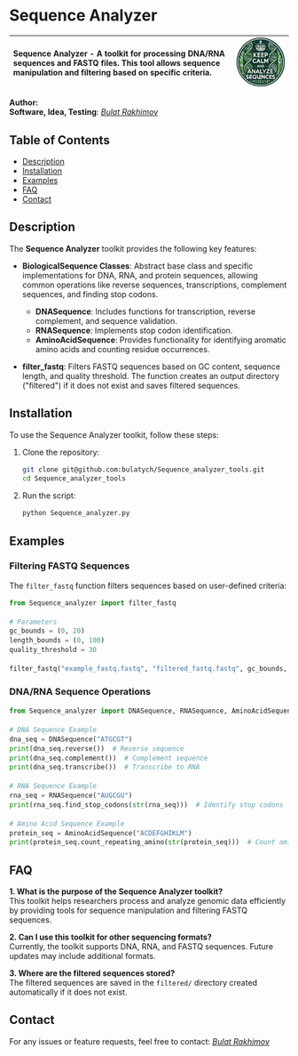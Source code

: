# Sequence Analyzer

| Sequence Analyzer - A toolkit for processing DNA/RNA sequences and FASTQ files. This tool allows sequence manipulation and filtering based on specific criteria. | <img src="tool_pict.png" alt="Project Logo" width="300"/> |
|:--------------------------------------------------------|:-------------------------------------------------------:|

**Author:**  
**Software, Idea, Testing**: [*Bulat Rakhimov*](https://t.me/bulatych_7)  

## Table of Contents
- [Description](#description)
- [Installation](#installation)
- [Examples](#examples)
- [FAQ](#faq)
- [Contact](#contact)

## Description
The **Sequence Analyzer** toolkit provides the following key features:

- **BiologicalSequence Classes**: Abstract base class and specific implementations for DNA, RNA, and protein sequences, allowing common operations like reverse sequences, transcriptions, complement sequences, and finding stop codons.
  - **DNASequence**: Includes functions for transcription, reverse complement, and sequence validation.
  - **RNASequence**: Implements stop codon identification.
  - **AminoAcidSequence**: Provides functionality for identifying aromatic amino acids and counting residue occurrences.

- **filter_fastq**: Filters FASTQ sequences based on GC content, sequence length, and quality threshold. The function creates an output directory ("filtered") if it does not exist and saves filtered sequences.

## Installation
To use the Sequence Analyzer toolkit, follow these steps:

1. Clone the repository:
   ```bash
   git clone git@github.com:bulatych/Sequence_analyzer_tools.git
   cd Sequence_analyzer_tools
   ```

2. Run the script:
   ```bash
   python Sequence_analyzer.py
   ```

## Examples

### Filtering FASTQ Sequences
The `filter_fastq` function filters sequences based on user-defined criteria:

```python
from Sequence_analyzer import filter_fastq

# Parameters
gc_bounds = (0, 20)
length_bounds = (0, 100)
quality_threshold = 30

filter_fastq("example_fastq.fastq", "filtered_fastq.fastq", gc_bounds, length_bounds, quality_threshold)
```

### DNA/RNA Sequence Operations

```python
from Sequence_analyzer import DNASequence, RNASequence, AminoAcidSequence

# DNA Sequence Example
dna_seq = DNASequence("ATGCGT")
print(dna_seq.reverse())  # Reverse sequence
print(dna_seq.complement())  # Complement sequence
print(dna_seq.transcribe())  # Transcribe to RNA

# RNA Sequence Example
rna_seq = RNASequence("AUGCGU")
print(rna_seq.find_stop_codons(str(rna_seq)))  # Identify stop codons

# Amino Acid Sequence Example
protein_seq = AminoAcidSequence("ACDEFGHIKLM")
print(protein_seq.count_repeating_amino(str(protein_seq)))  # Count amino acids
```

## FAQ

**1. What is the purpose of the Sequence Analyzer toolkit?**  
This toolkit helps researchers process and analyze genomic data efficiently by providing tools for sequence manipulation and filtering FASTQ sequences.

**2. Can I use this toolkit for other sequencing formats?**  
Currently, the toolkit supports DNA, RNA, and FASTQ sequences. Future updates may include additional formats.

**3. Where are the filtered sequences stored?**  
The filtered sequences are saved in the `filtered/` directory created automatically if it does not exist.

## Contact
For any issues or feature requests, feel free to contact: [*Bulat Rakhimov*](https://t.me/bulatych_7)



